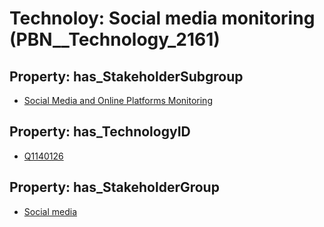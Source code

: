 # Technoloy: __Social media monitoring__ (PBN__Technology_2161)

## Property: has_StakeholderSubgroup

* [Social Media and Online Platforms Monitoring](PBN__TechSubgroup_38)

## Property: has_TechnologyID

* [Q1140126](Q1140126)

## Property: has_StakeholderGroup

* [Social media](PBN__TechGroup_1)

